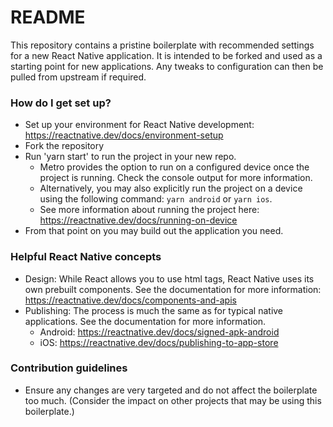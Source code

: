# README #

This repository contains a pristine boilerplate with recommended settings for a new React Native application. It is intended to 
be forked and used as a starting point for new applications. Any tweaks to configuration can then be pulled from upstream if required.

### How do I get set up? ###

* Set up your environment for React Native development: https://reactnative.dev/docs/environment-setup
* Fork the repository
* Run 'yarn start' to run the project in your new repo.
    * Metro provides the option to run on a configured device once the project is running. Check the console output for more information.
    * Alternatively, you may also explicitly run the project on a device using the following command: `yarn android` or `yarn ios`.
    * See more information about running the project here: https://reactnative.dev/docs/running-on-device
* From that point on you may build out the application you need.

### Helpful React Native concepts ###

* Design: While React allows you to use html tags, React Native uses its own prebuilt components. See the documentation for more information: https://reactnative.dev/docs/components-and-apis
* Publishing: The process is much the same as for typical native applications. See the documentation for more information.
    * Android: https://reactnative.dev/docs/signed-apk-android
    * iOS: https://reactnative.dev/docs/publishing-to-app-store

### Contribution guidelines ###

* Ensure any changes are very targeted and do not affect the boilerplate too much. (Consider the impact on other projects that may be using this boilerplate.)
